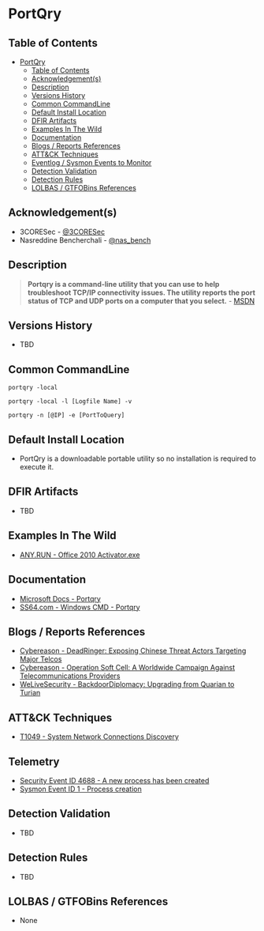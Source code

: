 # PortQry

## Table of Contents

- [PortQry](#portqry)
  - [Table of Contents](#table-of-contents)
  - [Acknowledgement(s)](#acknowledgements)
  - [Description](#description)
  - [Versions History](#versions-history)
  - [Common CommandLine](#common-commandline)
  - [Default Install Location](#default-install-location)
  - [DFIR Artifacts](#dfir-artifacts)
  - [Examples In The Wild](#examples-in-the-wild)
  - [Documentation](#documentation)
  - [Blogs / Reports References](#blogs--reports-references)
  - [ATT&CK Techniques](#attck-techniques)
  - [Eventlog / Sysmon Events to Monitor](#eventlog--sysmon-events-to-monitor)
  - [Detection Validation](#detection-validation)
  - [Detection Rules](#detection-rules)
  - [LOLBAS / GTFOBins References](#lolbas--gtfobins-references)

## Acknowledgement(s)

- 3CORESec - [@3CORESec](https://twitter.com/3CORESec)
- Nasreddine Bencherchali - [@nas_bench](https://twitter.com/nas_bench)

## Description

> **Portqry is a command-line utility that you can use to help troubleshoot TCP/IP connectivity issues. The utility reports the port status of TCP and UDP ports on a computer that you select.** - [MSDN](https://docs.microsoft.com/en-us/troubleshoot/windows-server/networking/portqry-exe-command-line-utility)

## Versions History

- TBD

## Common CommandLine

```batch
portqry -local

portqry -local -l [Logfile Name] -v

portqry -n [@IP] -e [PortToQuery]
```

## Default Install Location

- PortQry is a downloadable portable utility so no installation is required to execute it.

## DFIR Artifacts

- TBD

## Examples In The Wild

- [ANY.RUN - Office 2010 Activator.exe](https://app.any.run/tasks/1470ee4c-d58a-480d-8ecd-1204b0e7bd19/)

## Documentation

- [Microsoft Docs - Portqry](https://docs.microsoft.com/en-us/troubleshoot/windows-server/networking/portqry-exe-command-line-utility)
- [SS64.com - Windows CMD - Portqry](https://ss64.com/nt/portqry.html)

## Blogs / Reports References

- [Cybereason - DeadRinger: Exposing Chinese Threat Actors Targeting Major Telcos](https://www.cybereason.com/blog/deadringer-exposing-chinese-threat-actors-targeting-major-telcos)
- [Cybereason - Operation Soft Cell: A Worldwide Campaign Against Telecommunications Providers](https://www.cybereason.com/blog/operation-soft-cell-a-worldwide-campaign-against-telecommunications-providers)
- [WeLiveSecurity - BackdoorDiplomacy: Upgrading from Quarian to Turian](https://www.welivesecurity.com/2021/06/10/backdoordiplomacy-upgrading-quarian-turian/)

## ATT&CK Techniques

- [T1049 - System Network Connections Discovery](https://attack.mitre.org/techniques/T1049/)

## Telemetry

- [Security Event ID 4688 - A new process has been created](https://www.ultimatewindowssecurity.com/securitylog/encyclopedia/event.aspx?eventID=4688)
- [Sysmon Event ID 1 - Process creation](https://www.ultimatewindowssecurity.com/securitylog/encyclopedia/event.aspx?eventid=90001)

## Detection Validation

- TBD

## Detection Rules

- TBD

## LOLBAS / GTFOBins References

- None
